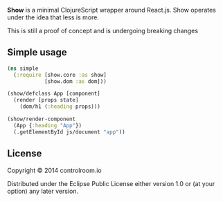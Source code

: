 **Show** is a minimal ClojureScript wrapper around React.js. Show operates under
the idea that less is more.

This is still a proof of concept and is undergoing breaking changes

## Simple usage

```clojure
(ns simple
  (:require [show.core :as show]
            [show.dom :as dom]))

(show/defclass App [component]
  (render [props state]
    (dom/h1 (:heading props)))

(show/render-component
  (App {:heading "App"})
  (.getElementById js/document "app"))
```

## License

Copyright © 2014 controlroom.io

Distributed under the Eclipse Public License either version 1.0 or (at
your option) any later version.
